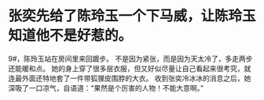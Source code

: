 # 张奕先给了陈玲玉一个下马威，让陈玲玉知道他不是好惹的。
9#，陈玲玉站在房间里来回踱步。
不是因为紧张，而是因为天太冷了，多走两步还能暖和点。
她的身上穿了很多层衣服，但又好似尽量让自己看起来很考究，就连最外面还特地套了一件带狐狸皮围脖的大衣。
收到张奕冷冰冰的消息之后，她深吸了一口凉气，自语道：“果然是个厉害的人物！不能大意啊。”

